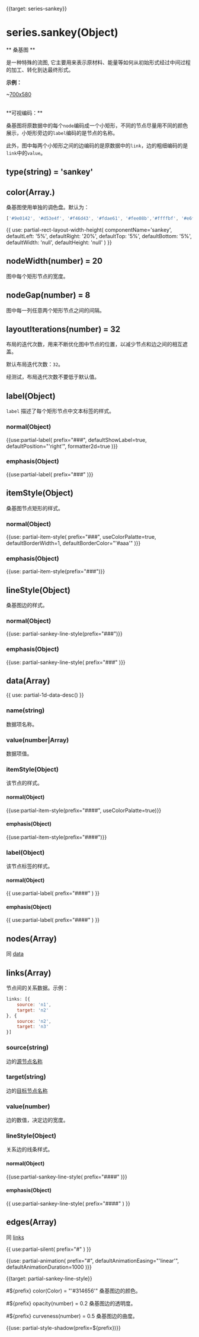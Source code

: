 
{{target: series-sankey}}

# series.sankey(Object)

** 桑基图 **

是一种特殊的流图, 它主要用来表示原材料、能量等如何从初始形式经过中间过程的加工、转化到达最终形式。

**示例：**

~[700x580](${galleryViewPath}sankey-energy&edit=1&reset=1)


<br>
**可视编码：**

桑基图将原数据中的每个`node`编码成一个小矩形，不同的节点尽量用不同的颜色展示，小矩形旁边的`label`编码的是节点的名称。

此外，图中每两个小矩形之间的边编码的是原数据中的`link`，边的粗细编码的是`link`中的`value`。


## type(string) = 'sankey'

## color(Array.<string>)

桑基图使用单独的调色盘。默认为：
```js
['#9e0142', '#d53e4f', '#f46d43', '#fdae61', '#fee08b','#ffffbf', '#e6f598', '#abdda4', '#66c2a5', '#3288bd', '#5e4fa2']
```

{{ use: partial-rect-layout-width-height(
    componentName='sankey',
    defaultLeft: '5%',
    defaultRight: '20%',
    defaultTop: '5%',
    defaultBottom: '5%',
    defaultWidth: 'null',
    defaultHeight: 'null'
) }}


## nodeWidth(number) = 20

图中每个矩形节点的宽度。


## nodeGap(number) = 8

图中每一列任意两个矩形节点之间的间隔。


## layoutIterations(number) = 32

布局的迭代次数，用来不断优化图中节点的位置，以减少节点和边之间的相互遮盖。

默认布局迭代次数：`32`。

经测试，布局迭代次数不要低于默认值。

## label(Object)

`label` 描述了每个矩形节点中文本标签的样式。

### normal(Object)
{{use:partial-label(
    prefix="###",
    defaultShowLabel=true,
    defaultPosition="'right'",
    formatter2d=true
)}}
### emphasis(Object)
{{use:partial-label(
    prefix="###"
)}}

## itemStyle(Object)

桑基图节点矩形的样式。

### normal(Object)
{{use: partial-item-style(
    prefix="###",
    useColorPalatte=true,
    defaultBorderWidth=1,
    defaultBorderColor="'#aaa'"
)}}
### emphasis(Object)
{{use: partial-item-style(prefix="###")}}


## lineStyle(Object)
桑基图边的样式。
### normal(Object)
{{use: partial-sankey-line-style(prefix="###")}}
### emphasis(Object)
{{use: partial-sankey-line-style(
    prefix="###"
)}}


## data(Array)

{{ use: partial-1d-data-desc() }}
### name(string)
数据项名称。
### value(number|Array)
数据项值。
### itemStyle(Object)
该节点的样式。
#### normal(Object)
{{use:partial-item-style(prefix="####", useColorPalatte=true)}}
#### emphasis(Object)
{{use:partial-item-style(prefix="####")}}

### label(Object)
该节点标签的样式。
#### normal(Object)
{{ use:partial-label(
    prefix="####"
) }}
#### emphasis(Object)
{{ use:partial-label(
    prefix="####"
) }}

## nodes(Array)
同 [data](~series-sankey.data)

## links(Array)
节点间的关系数据。示例：
```js
links: [{
    source: 'n1',
    target: 'n2'
}, {
    source: 'n2',
    target: 'n3'
}]
```
### source(string)
边的[源节点名称](~series-graph.data.name)
### target(string)
边的[目标节点名称](~series-graph.data.name)
### value(number)
边的数值，决定边的宽度。
### lineStyle(Object)
关系边的线条样式。
#### normal(Object)
{{use:partial-sankey-line-style(
    prefix="####"
)}}
#### emphasis(Object)
{{ use:partial-sankey-line-style(
    prefix="####"
) }}

## edges(Array)
同 [links](~series-sankey.links)

{{ use:partial-silent(
    prefix="#"
) }}

{{use: partial-animation(
    prefix="#",
    defaultAnimationEasing="'linear'",
    defaultAnimationDuration=1000
)}}


{{target: partial-sankey-line-style}}

#${prefix} color(Color) = "'#314656'"
桑基图边的颜色。

#${prefix} opacity(number) = 0.2
桑基图边的透明度。

#${prefix} curveness(number) = 0.5
桑基图边的曲度。

{{use: partial-style-shadow(prefix=${prefix})}}
